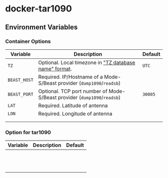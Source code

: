 # docker-tar1090

## Environment Variables

### Container Options

| Variable | Description | Default |
|----------|-------------|---------|
| `TZ` | Optional. Local timezone in ["TZ database name" format](<https://en.wikipedia.org/wiki/List_of_tz_database_time_zones>). | `UTC` |
| `BEAST_HOST` | Required. IP/Hostname of a Mode-S/Beast provider (`dump1090`/`readsb`) | |
| `BEAST_PORT` | Optional. TCP port number of Mode-S/Beast provider (`dump1090`/`readsb`) | `30005` |
| `LAT` | Required. Latitude of antenna |  |
| `LON` | Required. Longitude of antenna |  |
|  |  |  |
|  |  |  |

### Option for tar1090

| Variable | Description | Default |
|----------|-------------|---------|
|  |  |  |
|  |  |  |
|  |  |  |
|  |  |  |
|  |  |  |
|  |  |  |
|  |  |  |
|  |  |  |
|  |  |  |
|  |  |  |
|  |  |  |
|  |  |  |

